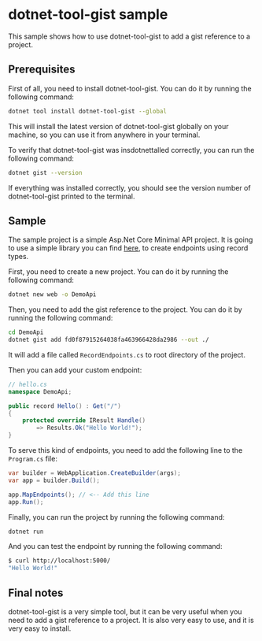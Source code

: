 # dotnet-tool-gist sample

This sample shows how to use dotnet-tool-gist to add a gist reference to a project.

## Prerequisites

First of all, you need to install dotnet-tool-gist. You can do it by running the following command:

```bash
dotnet tool install dotnet-tool-gist --global
```

This will install the latest version of dotnet-tool-gist globally on your machine, so you can use it from anywhere in your terminal.

To verify that dotnet-tool-gist was insdotnettalled correctly, you can run the following command:

```bash
dotnet gist --version
```

If everything was installed correctly, you should see the version number of dotnet-tool-gist printed to the terminal.

## Sample

The sample project is a simple Asp.Net Core Minimal API project. It is going to use a simple library you can find [here](https://gist.github.com/fernandoescolar/fd0f87915264038fa463966428da2986), to create endpoints using record types.

First, you need to create a new project. You can do it by running the following command:

```bash
dotnet new web -o DemoApi
```

Then, you need to add the gist reference to the project. You can do it by running the following command:

```bash
cd DemoApi
dotnet gist add fd0f87915264038fa463966428da2986 --out ./
```

It will add a file called `RecordEndpoints.cs` to root directory of the project.

Then you can add your custom endpoint:

```csharp
// hello.cs
namespace DemoApi;

public record Hello() : Get("/")
{
    protected override IResult Handle()
        => Results.Ok("Hello World!");
}
```

To serve this kind of endpoints, you need to add the following line to the `Program.cs` file:

```csharp
var builder = WebApplication.CreateBuilder(args);
var app = builder.Build();

app.MapEndpoints(); // <-- Add this line
app.Run();
```

Finally, you can run the project by running the following command:

```bash
dotnet run
```

And you can test the endpoint by running the following command:

```bash
$ curl http://localhost:5000/
"Hello World!"
```

## Final notes

dotnet-tool-gist is a very simple tool, but it can be very useful when you need to add a gist reference to a project. It is also very easy to use, and it is very easy to install.